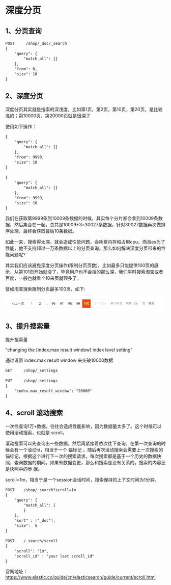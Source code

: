 # 深度分页

## 1、分页查询

```
POST     /shop/_doc/_search
{
    "query": {
        "match_all": {}
    },
    "from": 0,
    "size": 10
}
```

## 2、深度分页

深度分页其实就是搜索的深浅度，比如第1页，第2页，第10页，第20页，是比较浅的；第10000页，第20000页就是很深了

使用如下操作：

```
{
    "query": {
        "match_all": {}
    },
    "from": 9990,
    "size": 10
}

{
    "query": {
        "match_all": {}
    },
    "from": 9999,
    "size": 10
}
```

我们在获取第9999条到10009条数据的时候，其实每个分片都会拿到10009条数据，然后集合在一起，总共是10009*3=30027条数据，针对30027数据再次做排序处理，最终会获取最后10条数据。

如此一来，搜索得太深，就会造成性能问题，会耗费内存和占用cpu。而且es为了性能，他不支持超过一万条数据以上的分页查询。那么如何解决深度分页带来的性能问题呢?

其实我们应该避免深度分页操作(限制分页页数)，比如最多只能提供100页的展示，从第101页开始就没了，毕竟用户也不会搜的那么深，我们平时搜索淘宝或者百度，一般也就看个10来页就顶多了。

譬如淘宝搜索限制分页最多100页，如下:

![输入图片说明](../img/01.jpg)

## 3、提升搜索量

提升搜索量

"changing the [index.max result window] index level setting"

通过设置 index.max result window 来突破10000数据

```
GET     /shop/_settings

PUT     /shop/_settings
{ 
    "index.max_result_window": "20000"
}
```

## 4、scroll 滚动搜索

一次性查询1万+数据，往往会造成性能影响，因为数据量太多了。这个时候可以使用滚动搜索，也就是 scroll。

滚动搜索可以先查询出一些数据，然后再紧接着依次往下查询。在第一次查询的时候会有一个滚动id，相当于一个 锚标记 ，随后再次滚动搜索会需要上一次搜索的 锚标记，根据这个进行下一次的搜索请求，每次搜索都是基于一个历史的数据快照，查询数据的期间，如果有数据变更，那么和搜索是没有关系的，搜索的内容还是快照中的参
据。

scroll=1m，相当于是一个session会话时间，搜索保持的上下文时间为1分钟。

```
POST    /shop/_search?scroll=1m
{
    "query": { 
    	"match_all": {
    	}
    },  
    "sort" : ["_doc"], 
    "size":  5
}

POST    /_search/scroll
{
    "scroll": "1m", 
    "scroll_id" : "your last scroll_id"
}
```

官网地址：https://www.elastic.co/guide/cn/elasticsearch/guide/current/scroll.html